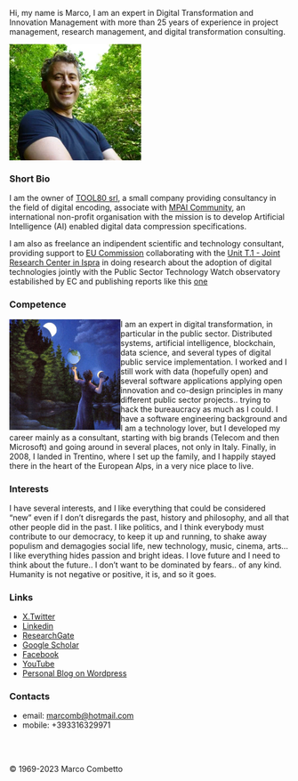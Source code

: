 
Hi, my name is Marco, I am an expert in Digital Transformation and Innovation Management with more than 25 years of experience in project management, research management, and digital transformation consulting.


<a href="https://www.linkedin.com/in/marcomb/"><img src="images/marcomb.png" alt="marcomb" align="center" height="209" width="237" ></a>

### Short Bio
I am the owner of [TOOL80 srl](https://www.tool80.it), a small company providing consultancy in the field of digital encoding, associate with [MPAI Community](https://mpai.community), an international non-profit organisation with the mission is to develop Artificial Intelligence (AI) enabled digital data compression specifications.

I am also as freelance an indipendent scientific and technology consultant, providing support to [EU Commission](https://commission.europa.eu/about-european-commission/departments-and-executive-agencies/informatics_en) collaborating with the [Unit T.1 - Joint Research Center in Ispra](https://op.europa.eu/en/web/who-is-who/organization/-/organization/JRC/COM_CRF_18002) in doing research about the adoption of digital technologies jointly with the Public Sector Technology Watch observatory estabilished by EC and publishing reports like this [one](https://publications.jrc.ec.europa.eu/repository/handle/JRC129301)

### Competence
<img src="/images/image1.jpg" alt="competence" width=200 align=left>
I am an expert in digital transformation, in particular in the public sector. Distributed systems, artificial intelligence, blockchain, data science, and several types of digital public service implementation. 
I worked and I still work with data (hopefully open) and several software applications applying open innovation and co-design principles in many different public sector projects.. trying to hack the bureaucracy as much as I could. I have a software engineering background and I am a technology lover, but I developed my career mainly as a consultant, starting with big brands (Telecom and then Microsoft) and going around in several places, not only in Italy. Finally, in 2008, I landed in Trentino, where I set up the family, and I happily stayed there in the heart of the European Alps, in a very nice place to live.


### Interests
I have several interests, and I like everything that could be considered “new” even if I don’t disregards the past, history and philosophy, and all that other people did in the past. 
I like politics, and I think everybody must contribute to our democracy, to keep it up and running, to shake away populism and demagogies
social life, new technology, music, cinema, arts… I like everything hides passion and bright ideas. 
I love future and I need to think about the future.. I don’t want to be dominated by fears.. of any kind. 
Humanity is not negative or positive, it is, and so it goes.


### Links
- [X.Twitter](https://twitter.com/marcomb)
- [Linkedin](https://www.linkedin.com/in/marcomb/)
- [ResearchGate](https://www.researchgate.net/profile/Marco-Combetto)
- [Google Scholar](https://scholar.google.com/citations?user=VA6U5LgAAAAJ&hl=en)
- [Facebook](https://www.facebook.com/marcomb)
- [YouTube](https://www.youtube.com/channel/UCW5EnzxpFCW1Wh2t8kYq0_w)
- [Personal Blog on Wordpress](https://marcomb.wordpress.com/)

### Contacts
- email: [marcomb@hotmail.com](mailto:marcomb@hotmail.com?subject=Request)
- mobile: +393316329971

<br/><br/>


<footer>

&copy; 1969-2023 Marco Combetto 

</footer>

